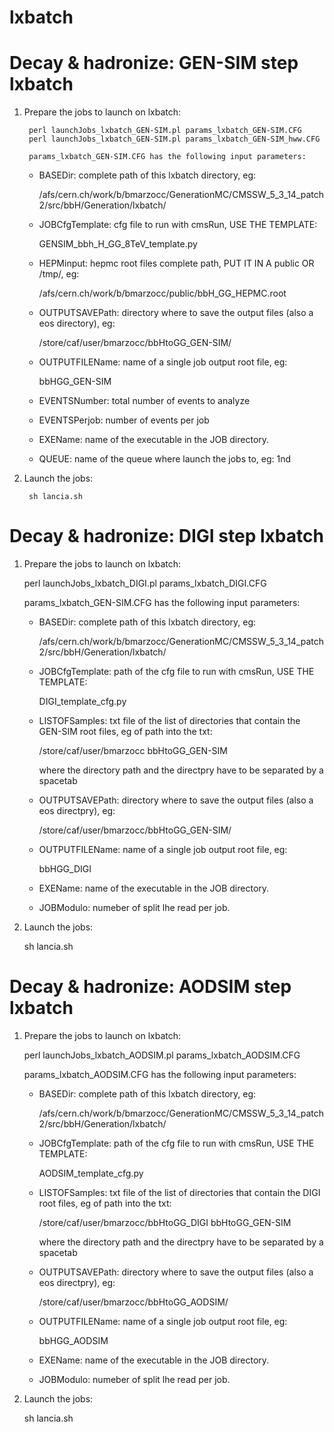 lxbatch
=======

Decay & hadronize: GEN-SIM step lxbatch
=======


1. Prepare the jobs to launch on lxbatch:

        perl launchJobs_lxbatch_GEN-SIM.pl params_lxbatch_GEN-SIM.CFG
        perl launchJobs_lxbatch_GEN-SIM.pl params_lxbatch_GEN-SIM_hww.CFG

        params_lxbatch_GEN-SIM.CFG has the following input parameters:

   - BASEDir: complete path of this lxbatch directory, eg:

        /afs/cern.ch/work/b/bmarzocc/GenerationMC/CMSSW_5_3_14_patch2/src/bbH/Generation/lxbatch/

   - JOBCfgTemplate: cfg file to run with cmsRun, USE THE TEMPLATE:

        GENSIM_bbh_H_GG_8TeV_template.py

   - HEPMinput: hepmc root files complete path, PUT IT IN A public OR /tmp/, eg:

        /afs/cern.ch/work/b/bmarzocc/public/bbH_GG_HEPMC.root

   - OUTPUTSAVEPath: directory where to save the output files (also a eos directory), eg:

        /store/caf/user/bmarzocc/bbHtoGG_GEN-SIM/

   - OUTPUTFILEName: name of a single job output root file, eg:

        bbHGG_GEN-SIM

   - EVENTSNumber: total number of events to analyze

   - EVENTSPerjob: number of events per job

   - EXEName: name of the executable in the JOB directory.

   - QUEUE: name of the queue where launch the jobs to, eg: 1nd

1. Launch the jobs:

        sh lancia.sh


Decay & hadronize: DIGI step lxbatch
=======

1) Prepare the jobs to launch on lxbatch:

   perl launchJobs_lxbatch_DIGI.pl params_lxbatch_DIGI.CFG
   
   params_lxbatch_GEN-SIM.CFG has the following input parameters:
   
   - BASEDir: complete path of this lxbatch directory, eg:   
     
     /afs/cern.ch/work/b/bmarzocc/GenerationMC/CMSSW_5_3_14_patch2/src/bbH/Generation/lxbatch/
   
   - JOBCfgTemplate: path of the cfg file to run with cmsRun, USE THE TEMPLATE:
                
     DIGI_template_cfg.py

   - LISTOFSamples: txt file of the list of directories that contain the GEN-SIM root files, eg of path into the txt:
     
     /store/caf/user/bmarzocc bbHtoGG_GEN-SIM

     where the directory path and the directpry have to be separated by a spacetab
     
   - OUTPUTSAVEPath: directory where to save the output files (also a eos directpry), eg:
     
     /store/caf/user/bmarzocc/bbHtoGG_GEN-SIM/

   - OUTPUTFILEName: name of a single job output root file, eg:
     
     bbHGG_DIGI
   
   - EXEName: name of the executable in the JOB directory.

   - JOBModulo: numeber of split lhe read per job. 
     
   
2) Launch the jobs:

   sh lancia.sh
   

Decay & hadronize: AODSIM step lxbatch
=======

1) Prepare the jobs to launch on lxbatch:

   perl launchJobs_lxbatch_AODSIM.pl params_lxbatch_AODSIM.CFG
   
   params_lxbatch_AODSIM.CFG has the following input parameters:
   
   - BASEDir: complete path of this lxbatch directory, eg:   
     
     /afs/cern.ch/work/b/bmarzocc/GenerationMC/CMSSW_5_3_14_patch2/src/bbH/Generation/lxbatch/
   
   - JOBCfgTemplate: path of the cfg file to run with cmsRun, USE THE TEMPLATE:
                
     AODSIM_template_cfg.py

   - LISTOFSamples: txt file of the list of directories that contain the DIGI root files, eg of path into the txt:
     
     /store/caf/user/bmarzocc/bbHtoGG_DIGI bbHtoGG_GEN-SIM

     where the directory path and the directpry have to be separated by a spacetab
     
   - OUTPUTSAVEPath: directory where to save the output files (also a eos directpry), eg:
     
     /store/caf/user/bmarzocc/bbHtoGG_AODSIM/

   - OUTPUTFILEName: name of a single job output root file, eg:
     
     bbHGG_AODSIM
   
   - EXEName: name of the executable in the JOB directory.

   - JOBModulo: numeber of split lhe read per job. 
     
   
2) Launch the jobs:

   sh lancia.sh
